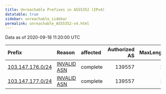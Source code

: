 ```yaml
---
title: Unreachable Prefixes in AS55352 (IPv4)
datatable: true
sidebar: unreachable_sidebar
permalink: unreachable_AS55352-v4.html
---
```


Data as of 2020-09-18 11:20:00 UTC


<div class="datatable-begin"></div>

| Prefix                                                     | Reason                                                                                                  | affected   |   Authorized AS |   MaxLength | Anchor                                       |   unreachable /24s |
|:-----------------------------------------------------------|:--------------------------------------------------------------------------------------------------------|:-----------|----------------:|------------:|:---------------------------------------------|-------------------:|
| [103.147.176.0/24](https://stat.ripe.net/103.147.176.0/24) | [INVALID ASN](https://rpki-validator.ripe.net/announcement-preview?asn=AS55352&prefix=103.147.176.0/24) | complete   |          139557 |          24 | [APNIC](unreachable_APNIC_RPKI_Root-v4.html) |                  1 |
| [103.147.177.0/24](https://stat.ripe.net/103.147.177.0/24) | [INVALID ASN](https://rpki-validator.ripe.net/announcement-preview?asn=AS55352&prefix=103.147.177.0/24) | complete   |          139557 |          24 | [APNIC](unreachable_APNIC_RPKI_Root-v4.html) |                  1 |

<div class="datatable-end"></div>